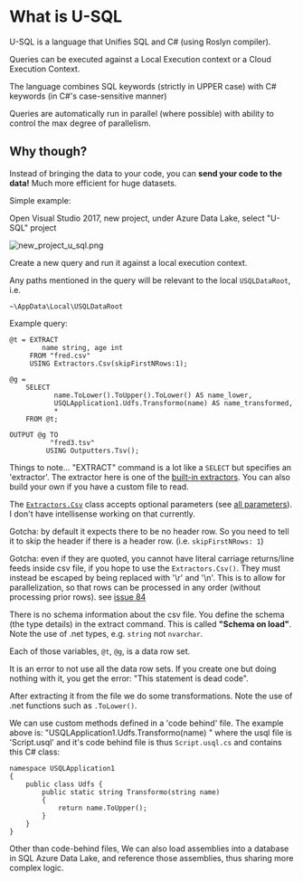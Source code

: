 ﻿# What is U-SQL

U-SQL is a language that Unifies SQL and C# (using Roslyn compiler).

Queries can be executed  against a Local Execution context or a Cloud Execution Context.

The language combines SQL keywords (strictly in UPPER case) with C# keywords (in C#'s case-sensitive manner)

Queries are automatically run in parallel (where possible) with ability to control the max degree of parallelism.

## Why though?

Instead of bringing the data to your code, you can **send your code to the data!** Much more efficient for huge datasets.

Simple example:

Open Visual Studio 2017, new project, under Azure Data Lake, select "U-SQL" project

![new_project_u_sql.png](new_project_u_sql.png)

Create a new query and run it against a local execution context.

Any paths mentioned in the query will be relevant to the local `USQLDataRoot`, i.e.

    ~\AppData\Local\USQLDataRoot

Example query:

    @t = EXTRACT
            name string, age int
         FROM "fred.csv"
         USING Extractors.Csv(skipFirstNRows:1);

    @g =
        SELECT
               name.ToLower().ToUpper().ToLower() AS name_lower,
               USQLApplication1.Udfs.Transformo(name) AS name_transformed,
               *
        FROM @t;

    OUTPUT @g TO
              "fred3.tsv"
             USING Outputters.Tsv();

Things to note... "EXTRACT" command is a lot like a `SELECT` but specifies an 'extractor'. The extractor here is one of the [built-in extractors](https://docs.microsoft.com/en-us/u-sql/functions/operators/built-in-extractors). You can also build your own if you have a custom file to read.

The [`Extractors.Csv`](https://docs.microsoft.com/en-us/u-sql/functions/operators/extractors/extractors-csv) class accepts optional parameters (see [all parameters](https://docs.microsoft.com/en-us/u-sql/functions/operators/extractors/extractor-parameters)). I don't have intellisense working on that currently.

Gotcha: by default it expects there to be no header row. So you need to tell it to skip the header if there is a header row. (i.e. `skipFirstNRows: 1`)

Gotcha: even if they are quoted, you cannot have literal carriage returns/line feeds inside csv file, if you hope to use the `Extractors.Csv()`. They must instead be escaped by being replaced with '\r' and '\n'. This is to allow for parallelization, so that rows can be processed in any order (without processing prior rows). see [issue 84](https://github.com/Azure/usql/issues/84)

There is no schema information about the csv file. You define the schema (the type details) in the extract command. This is called **"Schema on load"**. Note the use of .net types, e.g. `string` not `nvarchar`.

Each of those variables, `@t`, `@g`, is a data row set.

It is an error to not use all the data row sets. If you create one but doing nothing with it, you get the error: "This statement is dead code".

After extracting it from the file we do some transformations. Note the use of .net functions such as `.ToLower()`.

We can use custom methods defined in a 'code behind' file. The example above is: "USQLApplication1.Udfs.Transformo(name) " where the usql file is 'Script.usql' and it's code behind file is thus `Script.usql.cs` and contains this C# class:

    namespace USQLApplication1
    {
        public class Udfs {
            public static string Transformo(string name)
            {
                return name.ToUpper();
            }
        }
    }

Other than code-behind files, We can also load assemblies into a database in SQL Azure Data Lake, and reference those assemblies, thus sharing more complex logic.
